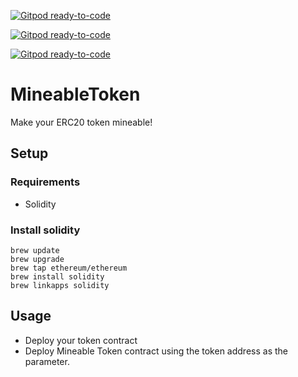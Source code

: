 [![Gitpod ready-to-code](https://img.shields.io/badge/Gitpod-ready--to--code-blue?logo=gitpod)](https://gitpod.io/#https://github.com/aleitner/MineableToken)

[![Gitpod ready-to-code](https://img.shields.io/badge/Gitpod-ready--to--code-blue?logo=gitpod)](https://gitpod.io/#https://github.com/aleitner/MineableToken)

[![Gitpod ready-to-code](https://img.shields.io/badge/Gitpod-ready--to--code-blue?logo=gitpod)](https://gitpod.io/#https://github.com/aleitner/MineableToken)

# MineableToken

Make your ERC20 token mineable!

## Setup

### Requirements

- Solidity

### Install solidity

```
brew update
brew upgrade
brew tap ethereum/ethereum
brew install solidity
brew linkapps solidity
```

## Usage

- Deploy your token contract
- Deploy Mineable Token contract using the token address as the parameter.

